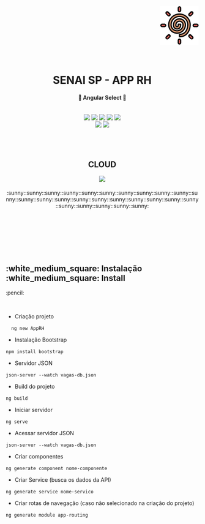 <div align="right"><img src="https://github.com/lipollis/Imagens-Git/blob/main/sun.png" /></div>

<br> 
<br>
<h1 align="center"> SENAI SP - APP RH </h1>

<h4 align="center"> 
	🚧  Angular Select 🚀
</h4>
<br>

<div align="center">
    <img src="https://cdn.jsdelivr.net/gh/devicons/devicon/icons/html5/html5-plain-wordmark.svg" width="70px" />
    <img src="https://cdn.jsdelivr.net/gh/devicons/devicon/icons/css3/css3-plain-wordmark.svg" width="70px" />
    <img src="https://cdn.jsdelivr.net/gh/devicons/devicon/icons/angularjs/angularjs-plain.svg" width="70px" />
    <img src="https://cdn.jsdelivr.net/gh/devicons/devicon/icons/bootstrap/bootstrap-plain-wordmark.svg" width="70px" />
    <img src="https://img.shields.io/badge/json-5E5C5C?style=for-the-badge&logo=json&logoColor=white"></img>
</div>
<div align="center">
    <img src="https://cdn.jsdelivr.net/gh/devicons/devicon/icons/typescript/typescript-original.svg" width="70px"></img>
    <img src="https://cdn.jsdelivr.net/gh/devicons/devicon/icons/java/java-original-wordmark.svg" width="70px"></img>
</div>
<br>
<br>
<br>

<h2 align="center"> CLOUD </h2>
  <div align="center"><a href="" target="_blank" align-items-center>  <img src="https://img.shields.io/badge/Netlify-00C7B7?style=for-the-badge&logo=netlify&logoColor=white">  </img></a></div>

<br>
<div align="center">:sunny::sunny::sunny::sunny::sunny::sunny::sunny::sunny::sunny::sunny::sunny::sunny::sunny::sunny::sunny::sunny::sunny::sunny::sunny::sunny::sunny::sunny::sunny::sunny::sunny::sunny:</div>
<br>
<br>

<br><br>


<br>
<h2><strong> :white_medium_square: Instalação  :white_medium_square: Install</strong></h2>

<p align="justify">:pencil: </p><br>


- Criação projeto
```
  ng new AppRH
```

- Instalação Bootstrap
```
npm install bootstrap
```

- Servidor JSON
```
json-server --watch vagas-db.json
```
- Build do projeto
```
ng build
```
- Iniciar servidor
```
ng serve
```
- Acessar servidor JSON
```
json-server --watch vagas-db.json
```
- Criar componentes
```
ng generate component nome-componente
```
- Criar Service (busca os dados da API)
```
ng generate service nome-servico
```
- Criar rotas de navegação (caso não selecionado na criação do projeto)
```
ng generate module app-routing
```
<br>
